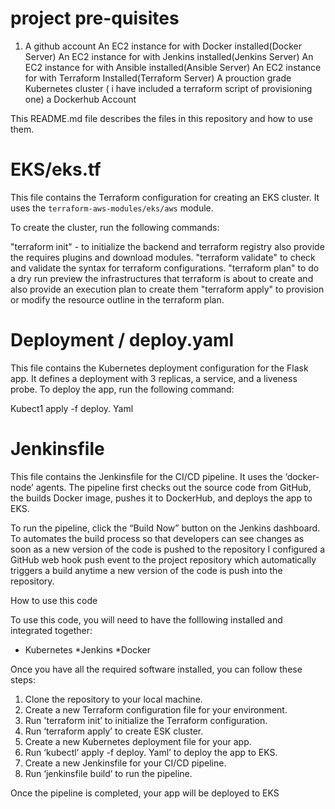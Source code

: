 project pre-quisites
==============================
1. A github account 
An EC2 instance for with Docker installed(Docker Server)
An EC2 instance for with Jenkins installed(Jenkins Server)
An EC2 instance for with Ansible installed(Ansible Server)
An EC2 instance for with Terraform Installed(Terraform Server)
A prouction grade Kubernetes cluster ( i have included a terraform script of provisioning one)
a Dockerhub Account 

This README.md file describes the files in this repository and how to use them.

EKS/eks.tf
============

This file contains the Terraform configuration for creating an EKS cluster. It uses the `terraform-aws-modules/eks/aws` module.

To create the cluster, run the following commands:

"terraform init" - to initialize the backend and terraform registry also provide the requires plugins and download modules.
"terraform validate" to check and validate the syntax for terraform configurations.
"terraform plan" to do a dry run preview the infrastructures that terraform is about to create and also provide an execution plan to create them
"terraform apply" to provision or modify the resource outline in the terraform plan.



Deployment / deploy.yaml
============================

This file contains the Kubernetes deployment configuration for the Flask app. It defines a deployment with 3 replicas, a service, and a liveness probe.
To deploy the app, run the following command:

Kubect1 apply -f deploy. Yaml

Jenkinsfile
================
This file contains the Jenkinsfile for the CI/CD pipeline. It uses the ‘docker-node’ agents.
The pipeline first checks out the source code from GitHub, the builds Docker image, pushes it to DockerHub, and deploys the app to EKS.

To run the pipeline, click the “Build Now” button on the Jenkins dashboard.
To automates the build process so that developers can see changes as soon as a new version of the code is pushed to the repository I configured a GitHub web hook push event to the project repository which automatically triggers a  build anytime a new version of the code is push into the repository.

How to use this code

To use this code, you will need to have the folllowing installed and integrated together:

* Kubernetes
*Jenkins
*Docker

Once you have all the required software installed, you can follow these steps:

1. Clone the repository to your local machine.
2. Create a new Terraform configuration file for your environment.
3. Run 'terraform init’ to initialize the Terraform configuration.
4. Run ‘terraform apply’ to create ESK cluster.
5. Create a new Kubernetes deployment file for your app.
6. Run ‘kubectl’ apply -f deploy. Yaml’ to deploy the app to EKS.
7. Create a new Jenkinsfile for your CI/CD pipeline.
8. Run ‘jenkinsfile build’ to run the pipeline.

Once the pipeline is completed, your app will be deployed to EKS





